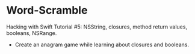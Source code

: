 # Word-Scramble

Hacking with Swift Tutorial #5: NSString, closures, method return values, booleans, NSRange.

- Create an anagram game while learning about closures and booleans.
